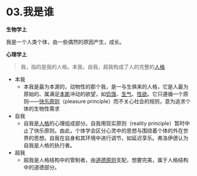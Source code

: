 # 03.我是谁

**生物学上**

我是一个人类个体，由一些偶然的原因产生，成长。

**心理学上**

> 我，指的是我的人格。本我，自我，超我构成了人的完整的[人格](https://zh.wikipedia.org/wiki/%E4%BA%BA%E6%A0%BC)

* 本我
  * 本我是最为本源的，动物性的那个我，是一与生俱来的人格，它是人最为原始的、属满足[本能](https://zh.wikipedia.org/wiki/%E6%9C%AC%E8%83%BD)冲动的欲望，如[饥饿](https://zh.wikipedia.org/wiki/%E9%A5%A5%E9%A5%BF)、[生气](https://zh.wikipedia.org/wiki/%E7%94%9F%E6%B0%A3)、[性欲](https://zh.wikipedia.org/wiki/%E6%80%A7%E6%AC%B2)。它只遵循一个原则——[快乐原则](https://zh.wikipedia.org/wiki/%E4%BA%AB%E6%A8%82%E4%B8%BB%E7%BE%A9)（pleasure principle）而不关心社会的规则，意为追求个体的生物性需求
* 自我
  * 自我是[人格](https://zh.wikipedia.org/wiki/%E4%BA%BA%E6%A0%BC)的心理组成部分。自我用现实原则（reality principle）暂时中止了快乐原则。由此，个体学会区分心灵中的思想与围绕着个体的外在世界的思想。自我在自身和其环境中进行调节，如延迟享乐。弗洛伊德认为自我是人格的执行者。
* 超我
  * 超我是人格结构中的管制者，由[道德原则](https://zh.wikipedia.org/w/index.php?title=%E5%AE%8C%E7%BE%8E_%28%E5%BF%83%E7%90%86%29&action=edit&redlink=1)支配，想要完美，属于人格结构中的道德部分。





